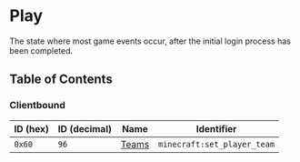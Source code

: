# Play
The state where most game events occur, after the initial login process has been completed.

## Table of Contents
### Clientbound
| ID (hex) | ID (decimal) | Name | Identifier |
| -------- | ------------ | ---- | ---------- |
| `0x60` | `96` | [Teams](clientbound/096-teams.md) | `minecraft:set_player_team` |